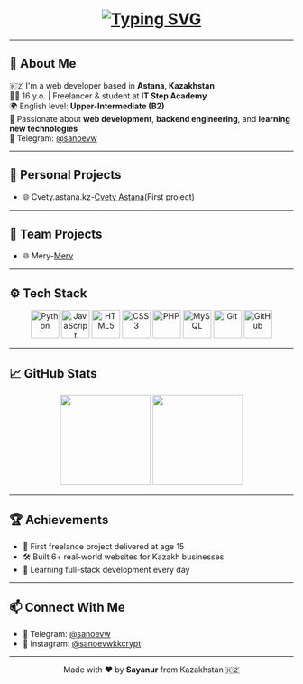 <!-- Заголовок с typing effect -->
<h1 align="center">
  <a href="https://github.com/sayanurmlk">
    <img src="https://readme-typing-svg.herokuapp.com?font=Fira+Code&size=24&pause=1000&center=true&vCenter=true&width=450&lines=Hi+there!+I'm+Sayanur+%F0%9F%91%8B;Web+Developer+from+Kazakhstan;Freelancer+%7C+Student+at+IT+Step+Academy" alt="Typing SVG" />
  </a>
</h1>

---

## 🧠 About Me

🇰🇿 I'm a web developer based in **Astana, Kazakhstan**  
👨‍🎓 16 y.o. | Freelancer & student at **IT Step Academy**  
🌍 English level: **Upper-Intermediate (B2)**  
🎯 Passionate about **web development**, **backend engineering**, and **learning new technologies**  
📲 Telegram: [@sanoevw](https://t.me/sanoevw)

---

## 🚀 Personal Projects

- 🌐 Cvety.astana.kz-[Cvety Astana](https://cvetyastana-kz.kz/)(First project)
---

## 🤝 Team Projects

- 🌐 Mery-[Mery](https://mery.kz/)
---

## ⚙️ Tech Stack

<p align="center">
  <img src="https://cdn.jsdelivr.net/gh/devicons/devicon/icons/python/python-original.svg" width="50" alt="Python"/>
  <img src="https://cdn.jsdelivr.net/gh/devicons/devicon/icons/javascript/javascript-original.svg" width="50" alt="JavaScript"/>
  <img src="https://cdn.jsdelivr.net/gh/devicons/devicon/icons/html5/html5-original.svg" width="50" alt="HTML5"/>
  <img src="https://cdn.jsdelivr.net/gh/devicons/devicon/icons/css3/css3-original.svg" width="50" alt="CSS3"/>
  <img src="https://cdn.jsdelivr.net/gh/devicons/devicon/icons/php/php-original.svg" width="50" alt="PHP"/>
  <img src="https://cdn.jsdelivr.net/gh/devicons/devicon/icons/mysql/mysql-original.svg" width="50" alt="MySQL"/>
  <img src="https://cdn.jsdelivr.net/gh/devicons/devicon/icons/git/git-original.svg" width="50" alt="Git"/>
  <img src="https://cdn.jsdelivr.net/gh/devicons/devicon/icons/github/github-original.svg" width="50" alt="GitHub"/>
</p>

---

## 📈 GitHub Stats

<p align="center">
  <img src="https://github-readme-stats.vercel.app/api?username=sayanurmlk&show_icons=true&theme=github_dark" height="160"/>
  <img src="https://github-readme-stats.vercel.app/api/top-langs/?username=sayanurmlk&layout=compact&theme=github_dark" height="160"/>
</p>

---

## 🏆 Achievements

- 🥇 First freelance project delivered at age 15  
- 🛠 Built 6+ real-world websites for Kazakh businesses  
- 🧠 Learning full-stack development every day  

---

## 📫 Connect With Me

- 💬 Telegram: [@sanoevw](https://t.me/sanoevw)  
- 📸 Instagram: [@sanoevwkkcrypt](https://instagram.com/sanoevwkkcrypt)

---

<p align="center">
  Made with ❤️ by <b>Sayanur</b> from Kazakhstan 🇰🇿
</p>
